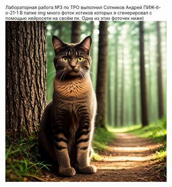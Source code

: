 ﻿Лабораторная работа №3 по ТРО выполнил Сотников Андрей ПИЖ-б-о-21-1
В папке img много фоток котиков которых я сгенерировал с помощью нейросети на своём пк. Одна из этих фоточек ниже) 
![plot](/img/00010-1677394537.png)
